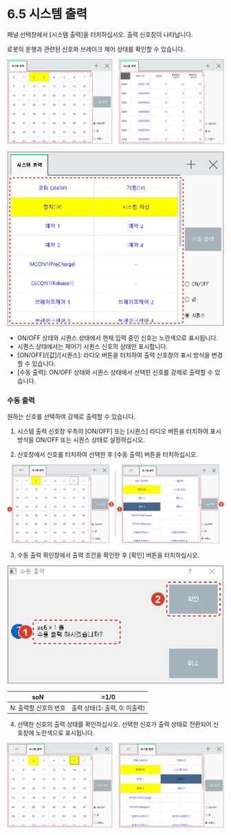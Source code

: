 # 6.5 시스템 출력

패널 선택창에서 \[시스템 출력\]을 터치하십시오. 출력 신호창이 나타납니다.

로봇의 운행과 관련된 신호와 브레이크 제어 상태를 확인할 수 있습니다.

![&#xADF8;&#xB9BC; 38 &#xC2DC;&#xC2A4;&#xD15C; &#xCD9C;&#xB825; - ON/OFF &#xC0C1;&#xD0DC;\(&#xC88C;\) / &#xAC12; &#xC0C1;&#xD0DC;\(&#xC6B0;\)](../.gitbook/assets/image%20%28159%29.png)

![&#xADF8;&#xB9BC; 39 &#xC2DC;&#xC2A4;&#xD15C; &#xCD9C;&#xB825; - &#xC2DC;&#xD000;&#xC2A4; &#xC0C1;&#xD0DC;](../.gitbook/assets/image%20%28161%29.png)

* ON/OFF 상태와 시퀀스 상태에서 현재 입력 중인 신호는 노란색으로 표시됩니다.
* 시퀀스 상태에서는 제어기 시퀀스 신호의 상태만 표시합니다.
* \[ON/OFF\]/\[값\]/\[시퀀스\]: 라디오 버튼을 터치하여 출력 신호창의 표시 방식을 변경할 수 있습니다.
* \[수동 출력\]: ON/OFF 상태와 시퀀스 상태에서 선택한 신호를 강제로 출력할 수 있습니다.



### 수동 출력

원하는 신호를 선택하여 강제로 출력할 수 있습니다.

1.	시스템 출력 신호창 우측의 \[ON/OFF\] 또는 \[시퀀스\] 라디오 버튼을 터치하여 표시 방식을 ON/OFF 또는 시퀀스 상태로 설정하십시오.



2.	신호창에서 신호를 터치하여 선택한 후 \[수동 출력\] 버튼을 터치하십시오.



![](../.gitbook/assets/image%20%28146%29.png)

3.	수동 출력 확인창에서 출력 조건을 확인한 후 \[확인\] 버튼을 터치하십시오.

![](../.gitbook/assets/image%20%28143%29.png)

| soN | =1/0 |
| :---: | :---: |
| N: 출력할 신호의 번호 | 출력 상태\(1: 출력, 0: 미출력\) |



4.	선택한 신호의 출력 상태를 확인하십시오. 선택한 신호가 출력 상태로 전환되어 신호창에 노란색으로 표시됩니다.

![](../.gitbook/assets/image%20%28164%29.png)

